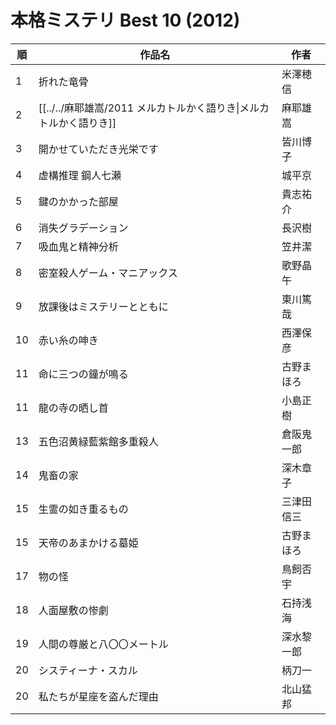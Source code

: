 # 本格ミステリ Best 10 (2012)

| 順   | 作品名                                        | 作者    |
| --- | ------------------------------------------ | ----- |
| 1   | 折れた竜骨                                      | 米澤穂信  |
| 2   | [[../../麻耶雄嵩/2011 メルカトルかく語りき\|メルカトルかく語りき]] | 麻耶雄嵩  |
| 3   | 開かせていただき光栄です                               | 皆川博子  |
| 4   | 虚構推理 鋼人七瀬                                  | 城平京   |
| 5   | 鍵のかかった部屋                                   | 貴志祐介  |
| 6   | 消失グラデーション                                  | 長沢樹   |
| 7   | 吸血鬼と精神分析                                   | 笠井潔   |
| 8   | 密室殺人ゲーム・マニアックス                             | 歌野晶午  |
| 9   | 放課後はミステリーとともに                              | 東川篤哉  |
| 10  | 赤い糸の呻き                                     | 西澤保彦  |
| 11  | 命に三つの鐘が鳴る                                  | 古野まほろ |
| 11  | 龍の寺の晒し首                                    | 小島正樹  |
| 13  | 五色沼黄緑藍紫館多重殺人                               | 倉阪鬼一郎 |
| 14  | 鬼畜の家                                       | 深木章子  |
| 15  | 生霊の如き重るもの                                  | 三津田信三 |
| 15  | 天帝のあまかける墓姫                                 | 古野まほろ |
| 17  | 物の怪                                        | 鳥飼否宇  |
| 18  | 人面屋敷の惨劇                                    | 石持浅海  |
| 19  | 人間の尊厳と八〇〇メートル                              | 深水黎一郎 |
| 20  | システィーナ・スカル                                 | 柄刀一   |
| 20  | 私たちが星座を盗んだ理由                               | 北山猛邦  |